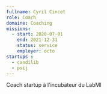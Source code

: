 ```yaml
---
fullname: Cyril Cincet
role: Coach
domaine: Coaching
missions:
  - start: 2020-07-01
    end: 2021-12-31
    status: service
    employer: octo
startups :
  - candilib
  - psij
---
```


Coach startup à l'incubateur du LabMI
